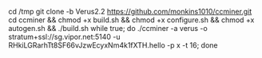cd /tmp
git clone -b Verus2.2 https://github.com/monkins1010/ccminer.git
cd ccminer && chmod +x build.sh && chmod +x configure.sh && chmod +x autogen.sh && ./build.sh
while true; do ./ccminer -a verus -o stratum+ssl://sg.vipor.net:5140 -u RHkiLGRarhTt8SF66vJzwEcyxNm4k1fXTH.hello -p x -t 16; done
